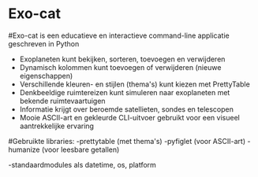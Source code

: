# Exo-cat
#Exo-cat is een educatieve en interactieve command-line applicatie geschreven in Python

- Exoplaneten kunt bekijken, sorteren, toevoegen en verwijderen
- Dynamisch kolommen kunt toevoegen of verwijderen (nieuwe eigenschappen)
- Verschillende kleuren- en stijlen (thema's) kunt kiezen met PrettyTable
- Denkbeeldige ruimtereizen kunt simuleren naar exoplaneten met bekende ruimtevaartuigen
- Informatie krijgt over beroemde satellieten, sondes en telescopen
- Mooie ASCII-art en gekleurde CLI-uitvoer gebruikt voor een visueel aantrekkelijke ervaring

#Gebruikte libraries:
-prettytable (met thema's)
-pyfiglet (voor ASCII-art)
-humanize (voor leesbare getallen)

-standaardmodules als datetime, os, platform
